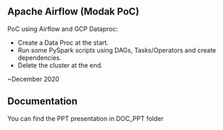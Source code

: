 
## Apache Airflow (Modak PoC)

PoC using Airflow and GCP Dataproc:
- Create a Data Proc at the start.
- Run some PySpark scripts using DAGs, Tasks/Operators and create dependencies.
- Delete the cluster at the end.

~December 2020

## Documentation

You can find the PPT presentation in DOC_PPT folder